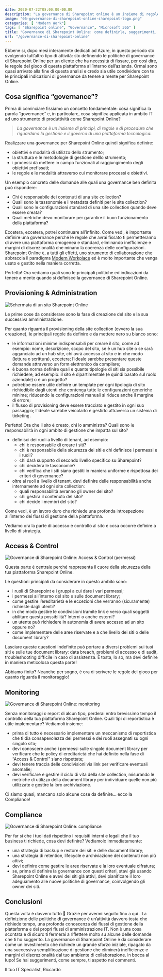 ```yaml
---
date: 2020-07-22T08:00:00-00:00
description: "La governance di Sharepoint online è un insieme di regole, processi e obbiettivi da stabilire per un uso efficace della piattaforma."
image: "05-governance-di-sharepoint-online-sharepoint-logo.png"
categories: [ "Modern Work"]
tags: [ "Sharepoint online", "Governance", "Microsoft 365" ]
title: "Governance di Sharepoint Online: come definirla, suggerimenti, best practice"
url: "/governance-di-sharepoint-online"
---
```

Ebbene sì, dopo mesi interamente dedicati ad Azure, in questo periodo sto svolgendo tutt’altro tipo di attività: sto definendo le politiche di governance di Sharepoint Online per un cliente che ha necessità di fissare, per così dire, le regole del gioco di questa piattaforma all’interno dell’azienda. Ormai sono quasi arrivato alla fine di questa analisi e credo sia utile condividere con te le principali indicazioni di governance da tenere a mente per Sharepoint Online.

## Cosa significa “governance”?
Prima di cominciare fissiamo un concetto fondamentale: cosa significa la parola “governance” e, in particolare, cosa significa applicata in ambito IT ad uno strumento di produttività come Sharepoint Online?

> *La governance è un insieme di principi, di regole e di procedure che riguardano la gestione e il governo di una piattaforma tecnologica.*

Realizzare una governance per Sharepoint Online quindi significa definire:
- obiettivi e modalità di utilizzo dello strumento;
- la struttura e le metodologie di gestione delllo strumento;
- i processi da mettere in campo funzionali al raggiungimento degli obiettivi prefissati;
- le regole e le modalità attraverso cui monitorare processi e obiettivi.

Un esempio concreto delle domande alle quali una governance ben definita può rispondere:
- Chi è responsabile dei contenuti di una site collection?
- Quali sono le tassonomie e i metadata definiti per le site collection?
- Quali sono le configurazioni standard di una site collection quando deve essere creata?
- Quali metriche devo monitorare per garantire il buon funzionamento della piattaforma?

Eccetera, eccetera, potrei continuare all’infinito. Come vedi, è importante definire una governance perché le regole che avrai fissato ti permetteranno di avere una piattaforma omogenea e standard, eliminando inefficienze e margini di discrezionalità che minano la coerenza delle configurazioni. Sharepoint Online è, a tutti gli effetti, uno strumento di collaborazione che abbraccia il paradigma [Modern Workplace](/cosa-significa-modern-workplace/) ed è molto importante che venga usato e gestito nella maniera corretta.

Perfetto! Ora vediamo quali sono le principali politiche ed indicazioni da tenere a mente quando si definisce la governance di Sharepoint Online.

## Provisioning & Administration
![Schermata di un sito Sharepoint Online](01-governance-di-sharepoint-online-provisioning.png)

Le prime cose da considerare sono la fase di creazione del sito e la sua successiva amministrazione.

Per quanto riguarda il provisioning della site collection (ovvero la sua creazione), le principali regole da definire e da mettere nero su bianco sono:
- le informazioni minime indispensabili per creare il sito, come ad esempio: nome, descrizione, scopo del sito, se è un hub site o se sarà agganciato ad un hub site, chi avrà accesso al sito e in che modo (lettura o scrittura), eccetera; l’ideale sarebbe presentare queste domande attraverso un form elettronico da compilare;
- è buona norma definire quali e quante tipologie di siti sia possibile richiedere, ad esempio: il sito è dipartimentale (e quindi basato sul ruolo aziendale) o è un progetto?
- potrebbe essere utile definire un template per ogni tipologia di sito richiedibile dagli utenti che contenga tutte le configurazioni generiche minime; riducendo le configurazioni manuali si riduce anche il margine di errore;
- il flusso di provisioning deve essere tracciato e gestito in ogni suo passaggio; l’ideale sarebbe veicolarlo e gestirlo attraverso un sistema di ticketing.

Perfetto! Ora che il sito è creato, chi lo amministra? Quali sono le responsabilità in ogni ambito di gestione che impatta sul sito?
- definisci dei ruoli a livello di tenant, ad esempio:
    - chi è responsabile di creare i siti?
    - chi è responsabile della sicurezza dei siti e chi definisce i permessi e i ruoli?
    - chi darà supporto di secondo livello specifico su Sharepoint?
    - chi deciderà le tassonomie?
    - chi verifica che i siti siano gestiti in maniera uniforme e rispettosa dei criteri di governance?
- oltre ai ruoli a livello di tenant, devi definire delle responsabilità anche internamente ad ogni site collection:
    - quali responsabilità avranno gli owner del sito?
    - chi gestirà il contenuto del sito?
    - chi decide i membri del sito?

Come vedi, è un lavoro duro che richiede una profonda introspezione all’interno dei flussi di gestione della piattaforma.

Vediamo ora la parte di accesso e controllo al sito e cosa occorre definire a livello di strategia.

## Access & Control

![Governance di Sharepoint Online: Access & Control (permessi)](02-governance-di-sharepoint-online-access-and-control.png)

Questa parte è centrale perché rappresenta il cuore della sicurezza della tua piattaforma Sharepoint Online.

Le questioni principali da considerare in questo ambito sono:
- i ruoli di Sharepoint e i gruppi a cui dare i vari permessi;
- i permessi all’interno del sito e sulle document library;
- come gestire l’ereditarietà e le eccezioni che verranno (sicuramente) richieste dagli utenti?
- in che modo gestire le condivisioni tramite link e verso quali soggetti abilitare questa possibilità? Interni o anche esterni?
- un utente può richiedere in autonomia di avere accesso ad un sito oppure no?
- come implementare delle aree riservate e a che livello dei siti o delle document library?

Lasciare queste questioni indefinite può portare a diversi problemi sui tuoi siti e sulle tue document library: data breach, problemi di accesso e di audit, troubleshooting difficile in caso di assistenza. È tosta, lo so, ma devi definire in maniera meticolosa questa parte!

Abbiamo finito? Neanche per sogno, è ora di scrivere le regole del gioco per quanto riguarda il monitoraggio!

## Monitoring

![Governance di Sharepoint Online: monitoring](03-governance-di-sharepoint-online-monitoring.png)

Senza monitoraggi o report di alcun tipo, perderai entro brevissimo tempo il controllo della tua piattaforma Sharepoint Online. Quali tipi di reportistica è utile implementare? Vediamoli insieme:
- prima di tutto è necessario implementare un meccanismo di reportistica che ti dia consapevolezza dei permessi e dei ruoli assegnati su ogni singolo sito;
- devi conoscere anche i permessi sulle singole document library per verificare che le policy di ereditarietà che hai definito nella fase di “Access & Control” siano rispettate;
- devi tenere traccia delle condivisioni via link per verificare eventuali anomalie;
- devi verificare e gestire il ciclo di vita della site collection, misurando le metriche di utilizzo della document library per individuare quelle non più utilizzate e gestire la loro archiviazione.

Ci siamo quasi, mancano solo alcune cose da definire... ecco la Compliance!

## Compliance

![Governance di Sharepoint Online: compliance](04-governance-di-sharepoint-online-compliance.jpg)

Per far sì che i tuoi dati rispettino i requisiti interni e legali che il tuo business ti richiede, cosa devi definire? Vediamolo immediatamente:
- una strategia di backup e restore dei siti e delle document library;
- una strategia di retention, lifecycle e archiviazione dei contenuti non più attivi;
- devi definire come gestire le aree riservate e la loro eventuale cifratura;
- se, prima di definire la governance con questi criteri, stavi già usando Sharepoint Online e avevi dei siti già attivi, devi pianificare il loro adeguamento alle nuove politiche di governance, coinvolgendo gli owner dei siti.

## Conclusioni
Questa volta è davvero tutto 🙂 Grazie per avermi seguito fino a qui . La definizione delle politiche di governance è un’attività davvero tosta che richiede tempo, una profonda conoscenza dei flussi di gestione della piattaforma e dei propri flussi di amministrazione IT. Non è una cosa scontata e di sicuro ti fermerai a riflettere molto su alcune delle domande che ti ho suggerito. La governance di Sharepoint Online è da considerare come un investimento che richiede un grande sforzo iniziale, ripagato da una successiva semplificazione di gestione che eliminerà inefficienze e margini di discrezionalità dal tuo ambiente di collaborazione. In bocca al lupo! Se hai suggerimenti, come sempre, ti aspetto nei commenti.

Il tuo IT Specialist, Riccardo